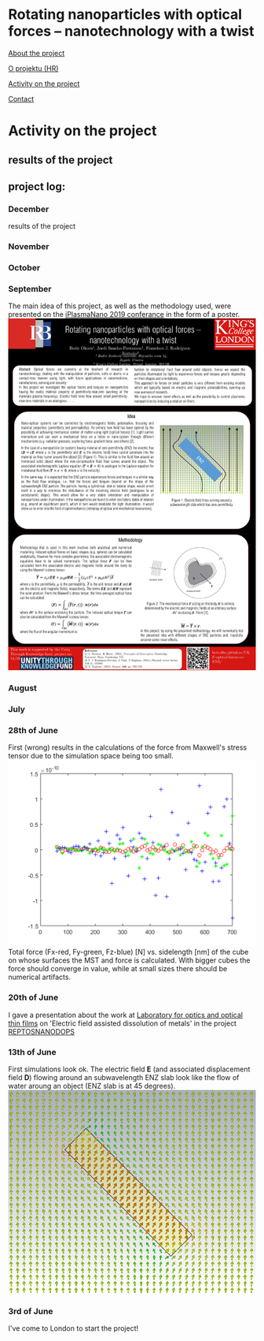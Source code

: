   
# Rotating nanoparticles with optical forces – nanotechnology with a twist


[About the project](./README.md)

[O projektu (HR)](./hrabout.md)

[Activity on the project](./activity.md)

[Contact](./contact.md)

# Activity on the project

## results of the project


## project log:

### December
results of the project

### November
<!-- *2D -->

### October
<!-- *torque, tensor algebra -->

### September
<!-- *continue checking missmatch and source of difference -->

The main idea of this project, as well as the methodology used, were presented on the [iPlasmaNano 2019 conferance](http://www.iplasmanano2019.com/) in the form of a poster. 
![poster_iplasmanano](./activity/pictures/BO_iPlasmaNano19_PosterA1_final.png)

### August
<!-- *continue checking missmatch and source of difference -->

### July
<!-- *problems with calculations, used scatt fields, checked empty space (meshing, simulation volume, diff freq). Checking unwanted Ez component in PW, addPW in Matlab, checking mesh
missmatch theory and numerical -->



### 28th of June
First (wrong) results in the calculations of the force from Maxwell's stress tensor due to the simulation space being too small.  
![Fxyz vs box size](./activity/pictures/20degmesh5nmexport700nmmetlabmesh5nm500.03.FxyzRGB.png)  
Total force (Fx-red, Fy-green, Fz-blue) [N] vs. sidelength [nm] of the cube on whose surfaces the MST and force is calculated. With bigger cubes the force should converge in value, while at small sizes there should be numerical artifacts.

### 20th of June
I gave a presentation about the work at [Laboratory for optics and optical thin films](https://www.irb.hr/eng/Divisions/Division-of-Materials-Physics/Laboratory-for-optics-and-optical-thin-films) on 'Electric field assisted dissolution of metals' in the project [REPTOSNANODOPS](https://sites.google.com/view/reptosnanodops)

### 13th of June
First simulations look ok. The electric field **E** (and associated displacement field **D**) flowing around an subwavelength ENZ slab look like the flow of water aroung an object (ENZ slab is at 45 degrees).
![E field around an ENZ slab 45deg](./activity/pictures/FD%20slab%2045%20E%20field.png)

### 3rd of June
I've come to London to start the project!
